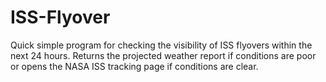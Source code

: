 # ISS-Flyover
Quick simple program for checking the visibility of ISS flyovers within the next 24 hours.  Returns the projected weather report if conditions are poor or opens the NASA ISS tracking page if conditions are clear.
